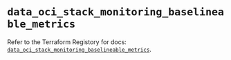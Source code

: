 # `data_oci_stack_monitoring_baselineable_metrics`

Refer to the Terraform Registory for docs: [`data_oci_stack_monitoring_baselineable_metrics`](https://registry.terraform.io/providers/oracle/oci/6.18.0/docs/data-sources/stack_monitoring_baselineable_metrics).
